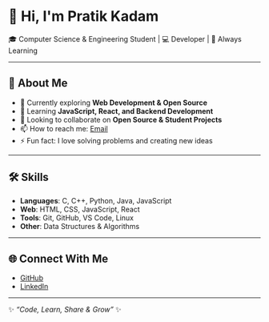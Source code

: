 # 👋 Hi, I'm Pratik Kadam  

🎓 Computer Science & Engineering Student | 💻 Developer | 🌱 Always Learning  

---

## 🚀 About Me  
- 🔭 Currently exploring **Web Development & Open Source**  
- 🌱 Learning **JavaScript, React, and Backend Development**  
- 👯 Looking to collaborate on **Open Source & Student Projects**  
- 📫 How to reach me: [Email](mailto:kadampratik049@gmail.com)  
- ⚡ Fun fact: I love solving problems and creating new ideas  

---

## 🛠️ Skills  
- **Languages**: C, C++, Python, Java, JavaScript  
- **Web**: HTML, CSS, JavaScript, React  
- **Tools**: Git, GitHub, VS Code, Linux  
- **Other**: Data Structures & Algorithms  

---

## 🌐 Connect With Me  
- [GitHub](https://github.com/PratikDKadam)  
- [LinkedIn](https://www.linkedin.com/in/pratik-kadam-257332333)  

---
✨ *“Code, Learn, Share & Grow”* ✨
